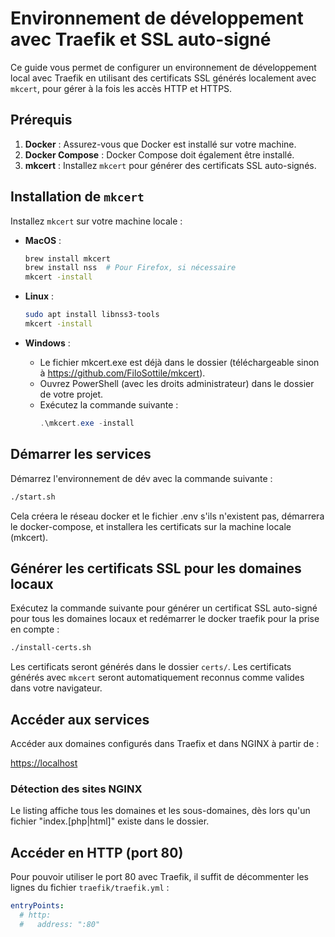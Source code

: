 
# Environnement de développement avec Traefik et SSL auto-signé

Ce guide vous permet de configurer un environnement de développement local avec Traefik en utilisant des certificats SSL générés localement avec `mkcert`, pour gérer à la fois les accès HTTP et HTTPS.

## Prérequis

1. **Docker** : Assurez-vous que Docker est installé sur votre machine.
2. **Docker Compose** : Docker Compose doit également être installé.
3. **mkcert** : Installez `mkcert` pour générer des certificats SSL auto-signés.

## Installation de `mkcert`

Installez `mkcert` sur votre machine locale :

- **MacOS** :
  ```bash
  brew install mkcert
  brew install nss  # Pour Firefox, si nécessaire
  mkcert -install
  ```

- **Linux** :
  ```bash
  sudo apt install libnss3-tools
  mkcert -install
  ```

- **Windows** :
  - Le fichier mkcert.exe est déjà dans le dossier (téléchargeable sinon à https://github.com/FiloSottile/mkcert).
  - Ouvrez PowerShell (avec les droits administrateur) dans le dossier de votre projet.
  - Exécutez la commande suivante :
    ```Powershell
    .\mkcert.exe -install
    ```


## Démarrer les services

Démarrez l'environnement de dév avec la commande suivante :

```bash
./start.sh
```

Cela créera le réseau docker et le fichier .env s'ils n'existent pas, démarrera le docker-compose, et installera les certificats sur la machine locale (mkcert).

## Générer les certificats SSL pour les domaines locaux

Exécutez la commande suivante pour générer un certificat SSL auto-signé pour tous les domaines locaux et redémarrer le docker traefik pour la prise en compte :

```bash
./install-certs.sh
```

Les certificats seront générés dans le dossier `certs/`.
Les certificats générés avec `mkcert` seront automatiquement reconnus comme valides dans votre navigateur.


## Accéder aux services

Accéder aux domaines configurés dans Traefix et dans NGINX à partir de :

[https://localhost](https://localhost)


### Détection des sites NGINX

Le listing affiche tous les domaines et les sous-domaines, dès lors qu'un fichier "index.[php|html]" existe dans le dossier.


## Accéder en HTTP (port 80)

Pour pouvoir utiliser le port 80 avec Traefik, il suffit de décommenter les lignes du fichier `traefik/traefik.yml` :
```yml
entryPoints:
  # http:
  #   address: ":80"
```



